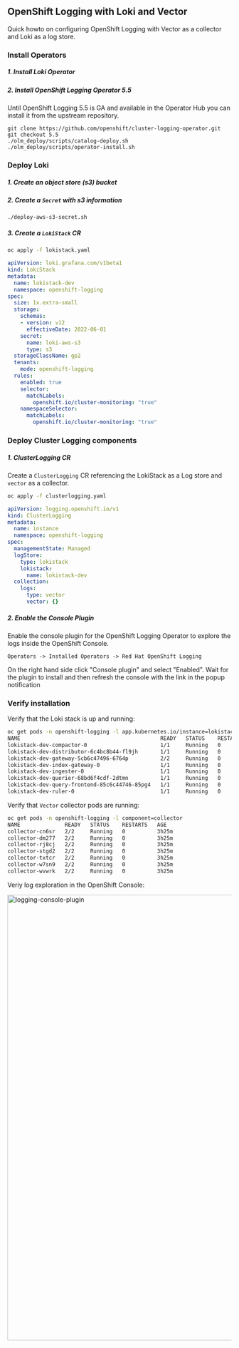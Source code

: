 ## OpenShift Logging with Loki and Vector

Quick howto on configuring OpenShift Logging with Vector as a collector and Loki as a log store.

### Install Operators

##### 1. Install Loki Operator
##### 2. Install OpenShift Logging Operator 5.5

Until OpenShift Logging 5.5 is GA and available in the Operator Hub you can install it from the upstream repository.
```
git clone https://github.com/openshift/cluster-logging-operator.git
git checkout 5.5
./olm_deploy/scripts/catalog-deploy.sh
./olm_deploy/scripts/operator-install.sh
```

### Deploy Loki

##### 1. Create an object store (s3) bucket
##### 2. Create a `Secret` with s3 information
```
./deploy-aws-s3-secret.sh
```

##### 3. Create a `LokiStack` CR

```bash
oc apply -f lokistack.yaml
```

```yaml
apiVersion: loki.grafana.com/v1beta1
kind: LokiStack
metadata:
  name: lokistack-dev
  namespace: openshift-logging
spec:
  size: 1x.extra-small
  storage:
    schemas:
    - version: v12
      effectiveDate: 2022-06-01
    secret:
      name: loki-aws-s3
      type: s3
  storageClassName: gp2
  tenants:
    mode: openshift-logging
  rules:
    enabled: true
    selector:
      matchLabels:
        openshift.io/cluster-monitoring: "true"
    namespaceSelector:
      matchLabels:
        openshift.io/cluster-monitoring: "true"
```

### Deploy Cluster Logging components

##### 1. ClusterLogging CR

Create a `ClusterLogging` CR referencing the LokiStack as a Log store and `vector` as a collector.

```bash
oc apply -f clusterlogging.yaml
```

```yaml
apiVersion: logging.openshift.io/v1
kind: ClusterLogging
metadata:
  name: instance
  namespace: openshift-logging
spec:
  managementState: Managed
  logStore:
    type: lokistack
    lokistack:
      name: lokistack-dev
  collection:
    logs:
      type: vector
      vector: {}
```

##### 2. Enable the Console Plugin

Enable the console plugin for the OpenShift Logging Operator to explore the logs inside the OpenShift Console.

```
Operators -> Installed Operators -> Red Hat OpenShift Logging
```
On the right hand side click "Console plugin" and select "Enabled". Wait for the plugin to install and then refresh the console with the link in the popup notification

### Verify installation


Verify that the Loki stack is up and running:

```bash
oc get pods -n openshift-logging -l app.kubernetes.io/instance=lokistack-dev
NAME                                            READY   STATUS    RESTARTS   AGE
lokistack-dev-compactor-0                       1/1     Running   0          3h28m
lokistack-dev-distributor-6c4bc8b44-fl9jh       1/1     Running   0          3h28m
lokistack-dev-gateway-5cb6c47496-6764p          2/2     Running   0          3h28m
lokistack-dev-index-gateway-0                   1/1     Running   0          3h28m
lokistack-dev-ingester-0                        1/1     Running   0          3h28m
lokistack-dev-querier-68bd6f4cdf-2dtmn          1/1     Running   0          3h28m
lokistack-dev-query-frontend-85c6c44746-85pg4   1/1     Running   0          3h28m
lokistack-dev-ruler-0                           1/1     Running   0          3h28m
```

Verify that `Vector` collector pods are running:

```bash
oc get pods -n openshift-logging -l component=collector
NAME              READY   STATUS    RESTARTS   AGE
collector-cn6sr   2/2     Running   0          3h25m
collector-dm277   2/2     Running   0          3h25m
collector-rj8cj   2/2     Running   0          3h25m
collector-stgd2   2/2     Running   0          3h25m
collector-txtcr   2/2     Running   0          3h25m
collector-w7sn9   2/2     Running   0          3h25m
collector-wvwrk   2/2     Running   0          3h25m
```

Veriy log exploration in the OpenShift Console:

<img width="1000" alt="logging-console-plugin" src="https://user-images.githubusercontent.com/4189904/185391043-4451a9cd-fef1-4055-aa3c-cc2287cdf0be.png">

